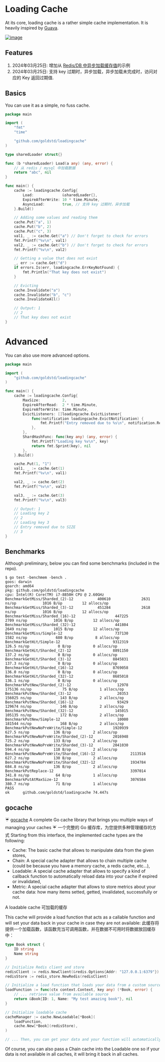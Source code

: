 # Loading Cache

At its core, loading cache is a rather simple cache implementation.
It is heavily inspired by [Guava](https://github.com/google/guava/wiki/CachesExplained).

[![image](./testdata/diagram.svg)](https://excalidraw.com/#json=wZ4HQF2bo3P4eGzxpOzd_,VkZ5fR28wpaOTbKCbZzHMQ)

## Features

1. 2024年03月25日: 增加从 [Redis/DB 中异步加载缓存值](./loader/dbloader/dbloader_test.go#L16)的示例
2. 2024年03月25日: 支持 key 过期时，异步加载，异步加载未完成时，访问对应的 Key 返回过期值.

## Basics

You can use it as a simple, no fuss cache.

```go
package main

import (
	"fmt"
	"time"

	"github.com/goldstd/loadingcache"
)

type sharedLoader struct{}

func (b *sharedLoader) Load(a any) (any, error) {
	// 从 redis / mysql 中加载数据
	return "abc", nil
}

func main() {
	cache := loadingcache.Config{
		Load:             &sharedLoader{},
		ExpireAfterWrite: 10 * time.Minute,
		AsyncLoad:        true, // 支持 key 过期时，异步加载
	}.Build()

	// Adding some values and reading them
	cache.Put("a", 1)
	cache.Put("b", 2)
	cache.Put("c", 3)
	val1, _ := cache.Get("a") // Don't forget to check for errors
	fmt.Printf("%v\n", val1)
	val2, _ := cache.Get("b") // Don't forget to check for errors
	fmt.Printf("%v\n", val2)

	// Getting a value that does not exist
	_, err := cache.Get("d")
	if errors.Is(err, loadingcache.ErrKeyNotFound) {
		fmt.Println("That key does not exist")
	}

	// Evicting
	cache.Invalidate("a")
	cache.Invalidate("b", "c")
	cache.InvalidateAll()

	// Output: 1
	// 2
	// That key does not exist
}

```

# Advanced

You can also use more advanced options.

```go
package main

import (
	"github.com/goldstd/loadingcache"
)

func main() {
	cache := loadingcache.Config{
		MaxSize:          2,
		ExpireAfterRead:  2 * time.Minute,
		ExpireAfterWrite: time.Minute,
		EvictListeners: []loadingcache.EvictListener{
			func(notification loadingcache.EvictNotification) {
				fmt.Printf("Entry removed due to %s\n", notification.Reason)
			},
		},
		ShardHashFunc: func(key any) (any, error) {
			fmt.Printf("Loading key %v\n", key)
			return fmt.Sprint(key), nil
		},
	}.Build()

	cache.Put(1, "1")
	val1, _ := cache.Get(1)
	fmt.Printf("%v\n", val1)

	val2, _ := cache.Get(2)
	fmt.Printf("%v\n", val2)

	val3, _ := cache.Get(3)
	fmt.Printf("%v\n", val3)

	// Output: 1
	// Loading key 2
	// 2
	// Loading key 3
	// Entry removed due to SIZE
	// 3
}
```

## Benchmarks

Although preliminary, below you can find some benchmarks (included in the repo).

```
$ go test -benchmem -bench .
goos: darwin
goarch: amd64
pkg: github.com/goldstd/loadingcache
cpu: Intel(R) Core(TM) i7-8850H CPU @ 2.60GHz
BenchmarkGetMiss/Sharded_(2)-12           400610              2631 ns/op            1016 B/op         12 allocs/op
BenchmarkGetMiss/Sharded_(3)-12           451284              2618 ns/op            1016 B/op         12 allocs/op
BenchmarkGetMiss/Sharded_(16)-12                  447225              2709 ns/op            1016 B/op         12 allocs/op
BenchmarkGetMiss/Sharded_(32)-12                  441804              2649 ns/op            1015 B/op         12 allocs/op
BenchmarkGetMiss/Simple-12                        737130              1582 ns/op             680 B/op          8 allocs/op
BenchmarkGetHit/Simple-12                        9312319               126.5 ns/op             0 B/op          0 allocs/op
BenchmarkGetHit/Sharded_(2)-12                   8891150               137.2 ns/op             0 B/op          0 allocs/op
BenchmarkGetHit/Sharded_(3)-12                   8845831               137.3 ns/op             0 B/op          0 allocs/op
BenchmarkGetHit/Sharded_(16)-12                  8769058               136.0 ns/op             0 B/op          0 allocs/op
BenchmarkGetHit/Sharded_(32)-12                  8685018               136.1 ns/op             0 B/op          0 allocs/op
BenchmarkPutNew/Sharded_(2)-12                     12978            175136 ns/op              75 B/op          1 allocs/op
BenchmarkPutNew/Sharded_(3)-12                     20353            156025 ns/op             143 B/op          2 allocs/op
BenchmarkPutNew/Sharded_(16)-12                    93429            129674 ns/op             146 B/op          2 allocs/op
BenchmarkPutNew/Sharded_(32)-12                   145015            105135 ns/op             172 B/op          2 allocs/op
BenchmarkPutNew/Simple-12                          10000            181544 ns/op             168 B/op          2 allocs/op
BenchmarkPutNewNoPreWrite/Simple-12              1920939               627.5 ns/op           136 B/op          2 allocs/op
BenchmarkPutNewNoPreWrite/Sharded_(2)-12         2016948               725.2 ns/op           133 B/op          2 allocs/op
BenchmarkPutNewNoPreWrite/Sharded_(3)-12         2041030               594.4 ns/op           118 B/op          2 allocs/op
BenchmarkPutNewNoPreWrite/Sharded_(16)-12                2113516               627.2 ns/op           130 B/op          2 allocs/op
BenchmarkPutNewNoPreWrite/Sharded_(32)-12                1934784               684.8 ns/op           136 B/op          2 allocs/op
BenchmarkPutReplace-12                                   3397014               341.8 ns/op            64 B/op          1 allocs/op
BenchmarkPutAtMaxSize-12                                 3076584               380.7 ns/op            71 B/op          1 allocs/op
PASS
ok      github.com/goldstd/loadingcache 74.447s

```


## gocache

☔️ [gocache](https://github.com/eko/gocache) A complete Go cache library that brings you multiple ways of managing your caches
☔️ 一个完整的 Go 缓存库，为您提供多种管理缓存的方式 
Starting from this interface, the implemented cache types are the following:

- Cache: The basic cache that allows to manipulate data from the given stores,
- Chain: A special cache adapter that allows to chain multiple cache (could be because you have a memory cache, a redis cache, etc...),
- Loadable: A special cache adapter that allows to specify a kind of callback function to automatically reload data into your cache if expired or invalidated,
- Metric: A special cache adapter that allows to store metrics about your cache data: how many items setted, getted, invalidated, successfully or not.

A loadable cache 可加载的缓存

This cache will provide a load function that acts as a callable function and will set your data back in your cache in case they are not available:
此缓存将提供一个加载函数，该函数充当可调用函数，并在数据不可用时将数据放回缓存中：

```go
type Book struct {
    ID string
    Name string
}

// Initialize Redis client and store
redisClient := redis.NewClient(&redis.Options{Addr: "127.0.0.1:6379"})
redisStore := redis_store.NewRedis(redisClient)

// Initialize a load function that loads your data from a custom source
loadFunction := func(ctx context.Context, key any) (*Book, error) {
    // ... retrieve value from available source
    return &Book{ID: 1, Name: "My test amazing book"}, nil
}

// Initialize loadable cache
cacheManager := cache.NewLoadable[*Book](
    loadFunction,
    cache.New[*Book](redisStore),
)

// ... Then, you can get your data and your function will automatically put them in cache(s)
```

Of course, you can also pass a Chain cache into the Loadable one so if your data is not available in all caches, it will bring it back in all caches.
